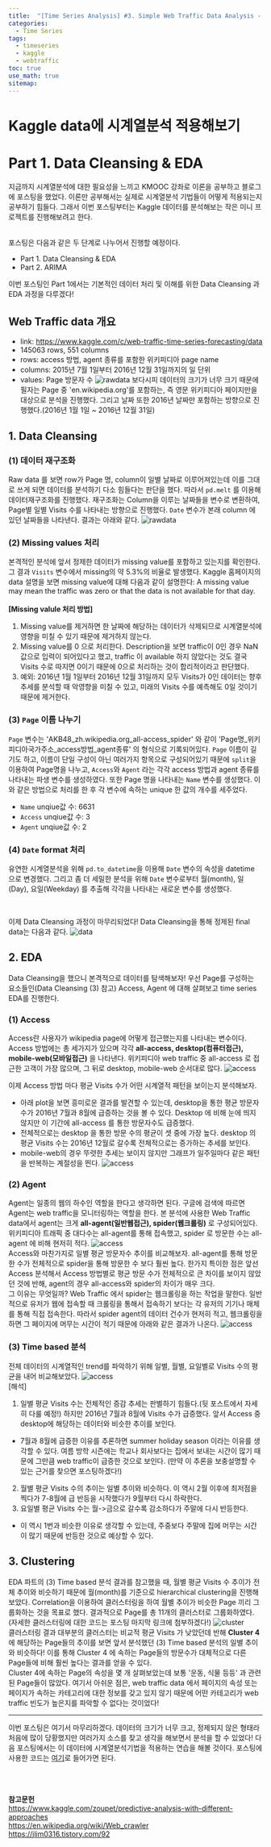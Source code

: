 ```yaml
---
title:  "[Time Series Analysis] #3. Simple Web Traffic Data Analysis - Part 1"
categories:
  - Time Series
tags:
  - timeseries
  - kaggle
  - webtraffic
toc: true
use_math: true
sitemap: 
---
```

# Kaggle data에 시계열분석 적용해보기
# Part 1. Data Cleansing & EDA

지금까지 시계열분석에 대한 필요성을 느끼고 KMOOC 강좌로 이론을 공부하고 블로그에 포스팅을 했었다. 이론만 공부해서는 실제로 시계열분석 기법들이 어떻게 적용되는지 공부하기 힘들다.
그래서 이번 포스팅부터는 Kaggle 데이터를 분석해보는 작은 미니 프로젝트를 진행해보려고 한다. <br>
<br>

포스팅은 다음과 같은 두 단계로 나누어서 진행할 예정이다.
 + Part 1. Data Cleansing & EDA
 + Part 2. ARIMA
 
 
이번 포스팅인 Part 1에서는 기본적인 데이터 처리 및 이해를 위한 Data Cleansing 과 EDA 과정을 다루겠다!

## Web Traffic data 개요
 + link: <https://www.kaggle.com/c/web-traffic-time-series-forecasting/data>
 + 145063 rows, 551 columns
 + rows: access 방법, agent 종류를 포함한 위키피디아 page name
 + columns: 2015년 7월 1일부터 2016년 12월 31일까지의 일 단위
 + values: Page 방문자 수
![rawdata](/assets/rawdata.PNG)
보다시피 데이터의 크기가 너무 크기 때문에 필자는 Page 중 'en.wikipedia.org'를 포함하는, 즉 영문 위키피디아 페이지만을 대상으로 분석을 진행했다. 그리고 날짜 또한 2016년 날짜만
포함하는 방향으로 진행했다.(2016년 1월 1일 ~ 2016년 12월 31일)

## 1. Data Cleansing
### (1) 데이터 재구조화
Raw data 를 보면 row가 Page 명, column이 일별 날짜로 이루어져있는데 이를 그대로 쓰게 되면 데이터를 분석하기 다소 힘들다는 판단을 했다. 따라서 `pd.melt` 를 이용해 데이터재구조화를
진행했다. 재구조화는 Column을 이루는 날짜들을 변수로 변환하여, Page별 일별 Visits 수를 나타내는 방향으로 진행했다. `Date` 변수가 본래 column 에 있던 날짜들을 나타낸다. 결과는 아래와 같다.
![rawdata](/assets/melt_data.PNG)

### (2) Missing values 처리
본격적인 분석에 앞서 정제한 데이터가 missing value를 포함하고 있는지를 확인한다. 그 결과 `Visits` 변수에서 missing의 약 5.3%의 비율로 발생했다. Kaggle 홈페이지의 data 설명을 보면
missing value에 대해 다음과 같이 설명한다: A missing value may mean the traffic was zero or that the data is not available for that day.<br>
<br>
**[Missing valule 처리 방법]**
 1. Missing value를 제거하면 한 날짜에 해당하는 데이터가 삭제되므로 시계열분석에 영향을 미칠 수 있기 때문에 제거하지 않는다.
 2. Missing value를 0 으로 처리한다. Description을 보면 traffic이 0인 경우 NaN 값으로 입력이 되어있다고 했고, traffic 이 available 하지 않았다는 것도 결국 Visits 수로 따지면 0이기
 때문에 0으로 처리하는 것이 합리적이라고 판단했다.
 3. 예외: 2016년 1월 1일부터 2016년 12월 31일까지 모두 Visits가 0인 데이터는 향후 추세를 분석할 때 악영향을 미칠 수 있고, 미래의 Visits 수를 예측해도 0일 것이기 때문에 제거한다.

### (3) `Page` 이름 나누기
`Page` 변수는 'AKB48_zh.wikipedia.org_all-access_spider' 와 같이 'Page명_위키피디아국가주소_access방법_agent종류' 의 형식으로 기록되어있다. `Page` 이름이 길기도 하고, 이름이 단일
구성이 아닌 여러가지 항목으로 구성되어있기 때문에 `split`을 이용하여 Page명을 나누고, `Access`와 `Agent` 라는 각각 access 방법과 agent 종류를 나타내는 파생 변수를 생성하였다. 또한
Page 명을 나타내는 `Name` 변수를 생성했다. 이와 같은 방법으로 처리를 한 후 각 변수에 속하는 unique 한 값의 개수를 세주었다.
 + `Name` unqiue값 수: 6631
 + `Access` unqiue값 수: 3
 + `Agent` unqiue값 수: 2
 
 
### (4) `Date` format 처리
유연한 시계열분석을 위해 `pd.to_datetime`을 이용해 `Date` 변수의 속성을 datetime 으로 변경했다. 그리고 좀 더 세밀한 분석을 위해 `Date` 변수로부터 월(month), 일(Day), 요일(Weekday)
를 추출해 각각을 나타내는 새로운 변수를 생성했다.

<br>

이제 Data Cleansing 과정이 마무리되었다! Data Cleansing을 통해 정제된 final data는 다음과 같다.
![data](/assets/final_data.PNG)


## 2. EDA
Data Cleansing을 했으니 본격적으로 데이터를 탐색해보자! 우선 Page를 구성하는 요소들인(Data Cleansing (3) 참고) Access, Agent 에 대해 살펴보고 time series EDA를 진행한다. 
### (1) Access
Access란 사용자가 wikipedia page에 어떻게 접근했는지를 나타내는 변수이다. Access 방법에는 총 세가지가 있으며 각각 **all-access, desktop(컴퓨터접근), mobile-web(모바일접근)** 을 나타낸다. 위키피디아 web traffic 중 all-access 로 접근한 고객이 가장 많으며, 그 뒤로 desktop, mobile-web 순서대로 많다.
![access](/assets/access.png)

이제 Access 방법 마다 평균 Visits 수가 어떤 시계열적 패턴을 보이는지 분석해보자. 
<br>
 + 아래 plot을 보면 흥미로운 결과를 발견할 수 있는데, desktop을 통한 평균 방문자수가 2016년 7월과 8월에 급증하는 것을 볼 수 있다. Desktop 에 비해 눈에 띄지 않지만 이 기간에 all-access 를 통한 방문자수도 급증했다. 
 + 전체적으로는 desktop 을 통한 방문 수의 평균이 셋 중에 가장 높다. desktop 의 평균 Visits 수는 2016년 12월로 갈수록 전체적으로는 증가하는 추세를 보인다.
 + mobile-web의 경우 뚜렷한 추세는 보이지 않지만 그래프가 일주일마다 같은 패턴을 반복하는 계절성을 띈다. 
![access](/assets/access2.png)

### (2) Agent
Agent는 일종의 웹의 하수인 역할을 한다고 생각하면 된다. 구글에 검색에 따르면 Agent는 web traffic을 모니터링하는 역할을 한다. 본 분석에 사용한 Web Traffic data에서 agent는 크게 **all-agent(일반웹접근), spider(웹크롤링)** 로 구성되어있다. <br>
위키피디아 트래픽 중 대다수는 all-agent를 통해 접속했고, spider 로 방문한 수는 all-agent 에 비해 현저히 적다.
![access](/assets/agent1.png)
<br>
Access와 마찬가지로 일별 평균 방문자수 추이를 비교해보자. all-agent를 통해 방문한 수가 전체적으로 spider을 통해 방문한 수 보다 훨씬 높다. 한가지 특이한 점은 앞선 Access 분석해서
Access 방법별로 평균 방문 수가 전체적으로 큰 차이를 보이지 않았던 것에 반해, agent의 경우 all-access와 spider의 차이가 매우 크다. 
<br>
그 이유는 무엇일까? Web Traffic 에서 spider는 웹크롤링을 하는 작업을 말한다. 일반적으로 유저가 웹에 접속할 때 크롤링을 통해서 접속하기 보다는 각 유저의 기기나 매체를 통해 직접
접속한다. 따라서 spider agent의 데이터 건수가 현저히 적고, 웹크롤링을 하면 그 페이지에 머무는 시간이 적기 때문에 아래와 같은 결과가 나온다.
![access](/assets/agent2.png)


### (3) Time based 분석
전체 데이터의 시계열적인 trend를 파악하기 위해 일별, 월별, 요일별로 Visits 수의 평균을 내어 비교해보았다.
![access](/assets/timeplot.png)
<br>
[해석]
 1. 일별 평균 Visits 수는 전체적인 증감 추세는 판별하기 힘들다.(뒷 포스트에서 자세히 다룰 예정!) 하지만 2016년 7월과 8월에 Visits 수가 급증했다. 앞서 Access 중 desktop에 해당하는
 데이터와 비슷한 추이를 보인다.
  - 7월과 8월에 급증한 이유를 추론하면 summer holiday season 이라는 이유를 생각할 수 있다. 여름 방학 시즌에는 학교나 회사보다는 집에서 보내는 시간이 많기 때문에 그만큼 web traffic이 급증한 것으로 보인다. (만약 이 추론을 보충설명할 수 있는 근거를 찾으면 포스팅하겠다!)
 2. 월별 평균 Visits 수의 추이는 일별 추이와 비슷하다. 이 역시 2월 이후에 최저점을 찍다가 7-8월에 급 반등을 시작했다가 9월부터 다시 하락한다.
 3. 요일별 평균 Visits 수는 월->금으로 갈수록 감소하다가 주말에 다시 반등한다.
  - 이 역시 1번과 비슷한 이유로 생각할 수 있는데, 주중보다 주말에 집에 머무는 시간이 많기 때문에 반등한 것으로 예상할 수 있다.
  
## 3. Clustering
EDA 파트의 (3) Time based 분석 결과를 참고했을 때, 월별 평균 Visits 수 추이가 전체 추이와 비슷하기 때문에 월(month)를 기준으로 hierarchical clustering을 진행해보았다. Correlation을 이용하여 클러스터링을 하여 월별 추이가 비슷한 Page 끼리 그룹화하는 것을 목표로 했다. 결과적으로 Page를 총 11개의 클러스터로 그룹화하였다. (자세한 클러스터링에 대한 코드는 포스팅 마지막 링크에 첨부하겠다!)
![cluster](/assets/clusters.png)
<br>
클러스터링 결과 대부분의 클러스터는 비교적 평균 Visits 가 낮았던데 반해 **Cluster 4** 에 해당하는 Page들의 추이를 보면 앞서 분석했던 (3) Time based 분석의 일별 추이와 비슷하다! 이를 통해 Cluster 4 에 속하는 Page들의 방문수가 대체적으로 다른 Page들에 비해 훨씬 높다는 결과를 얻을 수 있다. <br>
Cluster 4에 속하는 Page의 속성을 몇 개 살펴보았는데 보통 '운동, 식물 등등' 과 관련된 Page들이 많았다. 여기서 아쉬운 점은, web traffic data 에서 페이지의 속성 또는 페이지가 속하는 카테고리에 대한 정보를 갖고 있지 않기 때문에 어떤 카테고리가 web traffic 빈도가 높은지를 파악할 수 없다는 것이었다! 

---

이번 포스팅은 여기서 마무리하겠다. 데이터의 크기가 너무 크고, 정제되지 않은 형태라 처음에 많이 당황했지만 여러가지 소스를 찾고 생각을 해보면서 분석을 할 수 있었다! 다음 포스팅에서는
이 데이터에 시계열분석기법을 적용하는 연습을 해볼 것이다. 포스팅에 사용한 코드는 [여기]로 들어가면 된다.

<br>
<br>

**참고문헌**
<br>
https://www.kaggle.com/zoupet/predictive-analysis-with-different-approaches <br>
https://en.wikipedia.org/wiki/Web_crawler <br>
https://jlim0316.tistory.com/92 <br>

[여기]: https://github.com/hyewonleess/Kaggle/blob/master/WebTraffic/kaggle_timeseries_part1.ipynb
